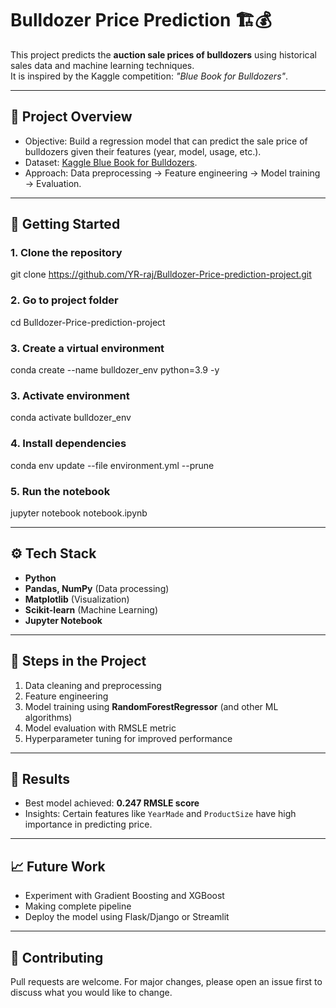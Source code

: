 # Bulldozer Price Prediction 🏗️💰

This project predicts the **auction sale prices of bulldozers** using historical sales data and machine learning techniques.  
It is inspired by the Kaggle competition: *"Blue Book for Bulldozers"*.

---

## 📌 Project Overview
- Objective: Build a regression model that can predict the sale price of bulldozers given their features (year, model, usage, etc.).
- Dataset: [Kaggle Blue Book for Bulldozers](https://www.kaggle.com/c/bluebook-for-bulldozers).
- Approach: Data preprocessing → Feature engineering → Model training → Evaluation.

---

## 🚀 Getting Started  

### 1. Clone the repository  
git clone https://github.com/YR-raj/Bulldozer-Price-prediction-project.git

### 2. Go to project folder
cd Bulldozer-Price-prediction-project

### 3. Create a virtual environment
conda create --name bulldozer_env python=3.9 -y

### 3. Activate environment
conda activate bulldozer_env

### 4. Install dependencies
conda env update --file environment.yml --prune

### 5. Run the notebook
jupyter notebook notebook.ipynb

---

## ⚙️ Tech Stack
- **Python**
- **Pandas, NumPy** (Data processing)
- **Matplotlib** (Visualization)
- **Scikit-learn** (Machine Learning)
- **Jupyter Notebook**

---

## 🚀 Steps in the Project
1. Data cleaning and preprocessing  
2. Feature engineering  
3. Model training using **RandomForestRegressor** (and other ML algorithms)  
4. Model evaluation with RMSLE metric  
5. Hyperparameter tuning for improved performance  

---

## 🔮 Results
- Best model achieved: **0.247 RMSLE score**
- Insights: Certain features like `YearMade` and `ProductSize` have high importance in predicting price.

---

## 📈 Future Work
- Experiment with Gradient Boosting and XGBoost 
- Making complete pipeline
- Deploy the model using Flask/Django or Streamlit

---

## 🤝 Contributing
Pull requests are welcome. For major changes, please open an issue first to discuss what you would like to change.  

